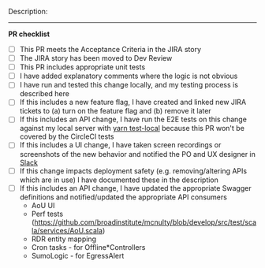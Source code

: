 Description:
<!--
Replace this template with your PR description.
Please remember to keep in mind the security levels outlined in
[CONTRIBUTING.md](https://github.com/all-of-us/workbench/blob/main/.github/CONTRIBUTING.md) and to
include a risk tag of the form `[risk=no|low|moderate|severe]` in the PR title

* **no**: None
* **low**: Low chance of potential impact to, or exposure of patient data
* **moderate**: Moderate chance of potential impact to, or exposure of patient data
* **severe**: Severe chance of potential impact to, or exposure of patient data

Please also:

* Get thumbs from reviewer(s)
* Verify all tests go green, including CI tests
-->


---
**PR checklist**

- [ ] This PR meets the Acceptance Criteria in the JIRA story
- [ ] The JIRA story has been moved to Dev Review
- [ ] This PR includes appropriate unit tests
- [ ] I have added explanatory comments where the logic is not obvious
- [ ] I have run and tested this change locally, and my testing process is described here
- [ ] If this includes a new feature flag, I have created and linked new JIRA tickets to (a) turn on the feature flag and (b) remove it later
- [ ] If this includes an API change, I have run the E2E tests on this change against my local server with [yarn test-local](https://github.com/all-of-us/workbench/blob/master/e2e/README.md#examples) because this PR won't be covered by the CircleCI tests 
- [ ] If this includes a UI change, I have taken screen recordings or screenshots of the new behavior and notified the PO and UX designer in [Slack](https://pmi-engteam.slack.com/archives/C02MWP2RN5P)
- [ ] If this change impacts deployment safety (e.g. removing/altering APIs which are in use) I have documented these in the description
- [ ] If this includes an API change, I have updated the appropriate Swagger definitions and notified/updated the appropriate API consumers
  * AoU UI
  * Perf tests (https://github.com/broadinstitute/mcnulty/blob/develop/src/test/scala/services/AoU.scala)
  * RDR entity mapping 
  * Cron tasks - for Offline*Controllers
  * SumoLogic - for EgressAlert 
